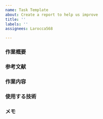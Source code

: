 ```yaml
---
name: Task Template
about: Create a report to help us improve
title: ''
labels: ''
assignees: Larocca568

---
```


### 作業概要

### 参考文献

### 作業内容

### 使用する技術

### メモ
